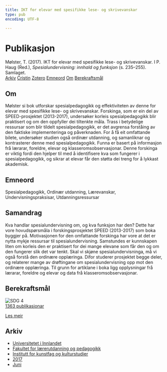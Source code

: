 ```yaml
---
title: IKT for elevar med spesifikke lese- og skrivevanskar
type: pub
encoding: UTF-8

---
```

<h1>Publikasjon</h1>
<article id="csl-bib-container-YN6C5WJY" class="csl-bib-container">
  <div class="csl-bib-body"> <div class="csl-entry">Mølster, T. (2017). IKT for elevar med spesifikke lese- og skrivevanskar. I P. Haug (Red.), <i>Spesialundervisning: innhald og funksjon</i> (s. 235–255). Samlaget.</div> </div>
  <div class="csl-bib-buttons">
    <a href="#taxonomy-article-YN6C5WJY" alt="archive" class="csl-bib-button">Arkiv</a>
    <a href="https://app.cristin.no/results/show.jsf?id=1477508" alt="Cristin" class="csl-bib-button">Cristin</a>
    <a href="http://zotero.org/groups/5881554/items/YN6C5WJY" alt="Zotero" class="csl-bib-button">Zotero</a>
    <a href="#keywords-article-YN6C5WJY" alt="keywords" class="csl-bib-button">Emneord</a>
    <a href="#about-article-YN6C5WJY" alt="about_pub" class="csl-bib-button">Om</a>
    <a href="#sdg-article-YN6C5WJY" alt="sdg" class="csl-bib-button">Berekraftsmål</a>
  </div>
  <div id="csl-bib-meta-container-YN6C5WJY"></div>
</article>
<div id="csl-bib-meta-YN6C5WJY" class="csl-bib-meta">
  <article id="about-article-YN6C5WJY" class="about_pub-article">
    <h1>Om</h1>
    Mølster si bok utforskar spesialpedagogikk og effektiviteten av denne for elevar med spesifikke lese- og skrivevanskar. Forskinga, som er ein del av SPEED-prosjektet (2013-2017), undersøker korleis spesialpedagogikk blir praktisert og om den oppfyller dei tiltenkte måla. Trass i betydelige ressursar som blir tildelt spesialpedagogikk, er det avgrensa forståing av den faktiske implementeringa og påverknaden. For å få eit omfattande bilete, undersøker studien også ordinær utdanning, og samanliknar og kontrasterer denne med spesialpedagogikk. Funna er basert på informasjon frå lærarar, foreldre, elevar og klasseromsobservasjonar. Denne forskinga er viktig fordi den hjelper til med å identifisere kva som fungerer i spesialpedagogikk, og sikrar at elevar får den støtta dei treng for å lykkast akademisk.
  </article>
  <article id="keywords-article-YN6C5WJY" class="keywords-article">
    <h1>Emneord</h1>
    Spesialpedagogikk, Ordinær utdanning, Lærevanskar, Undervisningspraksisar, Utdanningsressursar
  </article>
  <article id="abstract-article-YN6C5WJY" class="abstract-article">
    <h1>Samandrag</h1>
    Kva handlar spesialundervisning om, og kva funksjon har den? Dette har vore hovudspørsmåla i forskingsprosjektet SPEED (2013-2017) som boka byggjer på. Motivasjonen for den omfattande forskinga har vore at det er nytta mykje ressursar til spesialundervisning. Samstundes er kunnskapen liten om korleis den er praktisert for dei mange elevane som får den og om den fungerer slik det var tenkt. Skal vi skjøne spesialundervisninga, må vi også forstå den ordinære opplæringa. Difor studerer prosjektet begge deler, og relaterer mange av drøftingane om spesialundervisning opp mot den ordinære opplæringa. Til grunn for artiklane i boka ligg opplysningar frå lærarar, foreldre og elevar og data frå klasseromsobservasjonar.
  </article>
  <article id="sdg-article-YN6C5WJY" class="sdg-article">
    <h1>Berekraftsmål</h1>
    <div class="sdg-container"><div id="sdg4" class="sdg">
        <img src="{{< params subfolder >}}images/sdg/sdg04_nn.png" class="image" alt="SDG 4">
        <div class="sdg-overlay">
          <a href="{{< params subfolder >}}nn/archive/?sdg=4#archive" class="sdg-publication-count"><span>1363</span> publikasjonar</a>
          <p><a href="https://fn.no/om-fn/fns-baerekraftsmaal/god-utdanning?lang=nno-NO" class="sdg-read-more">Les meir</a></p>
        </div>
      </div></div>
  </article>
  <article id="taxonomy-article-YN6C5WJY" class="taxonomy-article">
    <h1>Arkiv</h1>
    <ul>
      <li><a href="{{< params subfolder >}}nn/archive/?key=3DCRN523">Universitetet i Innlandet</a></li>
      <li><a href="{{< params subfolder >}}nn/archive/?key=WYNZA47F">Fakultet for lærerutdanning og pedagogikk</a></li>
      <li><a href="{{< params subfolder >}}nn/archive/?key=VBB2T4VJ">Institutt for kunstfag og kulturstudier</a></li>
      <li><a href="{{< params subfolder >}}nn/archive/?key=5F26UTRK">2017</a></li>
      <li><a href="{{< params subfolder >}}nn/archive/?key=E3I7RW7G">Juni</a></li>
    </ul>
  </article>
</div>

